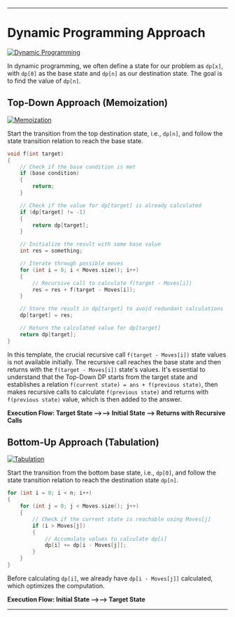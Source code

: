 
---
# Dynamic Programming Approach

[![Dynamic Programming](https://img.shields.io/badge/Dynamic%20Programming-Approach-yellow.svg?style=for-the-badge&logo=data:image/png;base64,iVBORw0KGgoAAAANSUhEUgAAACAAAAAgCAIAAAD8GO2jAAAA5UlEQVR42mP4/wj4T2wFAwAx/CFP/z//GVhEE7DKGlFZeIJQ2YUBCfGIAzVxGCx5RMIUg7CPb7gCI0D1+gx+6o8fwQOSrDo7gHoWfQMtZguAR4BHJzXpApKk8eAqmb6gZZ+sACOxLil6UNmhiTB1eQpRlUKMKOnFqJrAZGBi3g4WiGMg7Dyk8ZnFplwCtTcRhtAwBIpoJLQLkXYgZUsF1aACDgAjtkY1qLEBEAAAAASUVORK5CYII=)](https://en.wikipedia.org/wiki/Dynamic_programming)

In dynamic programming, we often define a state for our problem as `dp[x]`, with `dp[0]` as the base state and `dp[n]` as our destination state. The goal is to find the value of `dp[n]`.

## Top-Down Approach (Memoization)

[![Memoization](https://img.shields.io/badge/Approach-Top--Down-blue.svg?style=for-the-badge)](https://en.wikipedia.org/wiki/Memoization)

Start the transition from the top destination state, i.e., `dp[n]`, and follow the state transition relation to reach the base state.

```c
void f(int target)
{
    // Check if the base condition is met
    if (base condition)
    {
        return;
    }

    // Check if the value for dp[target] is already calculated
    if (dp[target] != -1)
    {
        return dp[target];
    }

    // Initialize the result with some base value
    int res = something;

    // Iterate through possible moves
    for (int i = 0; i < Moves.size(); i++)
    {
        // Recursive call to calculate f(target - Moves[i])
        res = res + f(target - Moves[i]);
    }

    // Store the result in dp[target] to avoid redundant calculations
    dp[target] = res;

    // Return the calculated value for dp[target]
    return dp[target];
}
```

In this template, the crucial recursive call `f(target - Moves[i])` state values is not available initially. The recursive call reaches the base state and then returns with the `f(target - Moves[i])` state's values. It's essential to understand that the Top-Down DP starts from the target state and establishes a relation `f(current state) = ans + f(previous state)`, then makes recursive calls to calculate `f(previous state)` and returns with `f(previous state)` value, which is then added to the answer.

**Execution Flow: Target State ⟶⟶ Initial State ⟶ Returns with Recursive Calls**

## Bottom-Up Approach (Tabulation)

[![Tabulation](https://img.shields.io/badge/Approach-Bottom--Up-green.svg?style=for-the-badge)](https://en.wikipedia.org/wiki/Bottom-up_programming)

Start the transition from the bottom base state, i.e., `dp[0]`, and follow the state transition relation to reach the destination state `dp[n]`.

```c
for (int i = 0; i < n; i++)
{
    for (int j = 0; j < Moves.size(); j++)
    {
        // Check if the current state is reachable using Moves[j]
        if (i > Moves[j])
        {
            // Accumulate values to calculate dp[i]
            dp[i] += dp[i - Moves[j]];
        }
    }
}
```

Before calculating `dp[i]`, we already have `dp[i - Moves[j]]` calculated, which optimizes the computation.

**Execution Flow: Initial State ⟶⟶ Target State**

---







